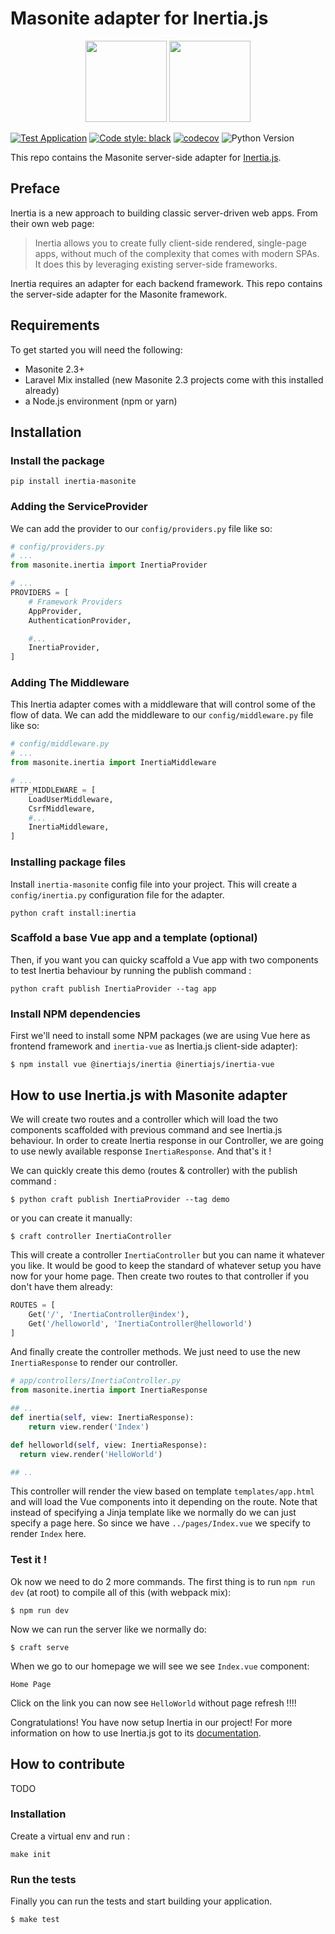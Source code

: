 # Masonite adapter for Inertia.js

<p align="center">
<img src="https://i.imgur.com/rEXcoMn.png" width="130px">
<img src="https://avatars1.githubusercontent.com/u/47703742?s=200&v=4" width="130px">
</p>

[![Test Application](https://github.com/girardinsamuel/inertia-masonite/workflows/Test%20Application/badge.svg?branch=master)](https://github.com/girardinsamuel/inertia-masonite/actions)
[![Code style: black](https://img.shields.io/badge/code%20style-black-000000.svg)](https://github.com/psf/black)
[![codecov](https://codecov.io/gh/girardinsamuel/inertia-masonite/branch/master/graph/badge.svg)](https://codecov.io/gh/girardinsamuel/inertia-masonite)
<img src="https://img.shields.io/badge/python-3.5+-blue.svg" alt="Python Version">

This repo contains the Masonite server-side adapter for [Inertia.js](https://inertiajs.com/).

## Preface

Inertia is a new approach to building classic server-driven web apps. From their own web page:

> Inertia allows you to create fully client-side rendered, single-page apps, without much of the complexity that comes with modern SPAs. It does this by leveraging existing server-side frameworks.

Inertia requires an adapter for each backend framework. This repo contains the server-side adapter for the Masonite framework.

## Requirements

To get started you will need the following:

* Masonite 2.3+
* Laravel Mix installed (new Masonite 2.3 projects come with this installed already)
* a Node.js environment (npm or yarn)

## Installation

### Install the package

```
pip install inertia-masonite
```

### Adding the ServiceProvider

We can add the provider to our `config/providers.py` file like so:

```python
# config/providers.py
# ...
from masonite.inertia import InertiaProvider

# ...
PROVIDERS = [
    # Framework Providers
    AppProvider,
    AuthenticationProvider,

    #...
    InertiaProvider,
]
```

### Adding The Middleware

This Inertia adapter comes with a middleware that will control some of the flow of data. We can add the middleware to our `config/middleware.py` file like so:

```python
# config/middleware.py
# ...
from masonite.inertia import InertiaMiddleware

# ...
HTTP_MIDDLEWARE = [
    LoadUserMiddleware,
    CsrfMiddleware,
    #...
    InertiaMiddleware,
]
```

### Installing package files

Install `inertia-masonite` config file into your project. This will create a `config/inertia.py` configuration file for the adapter.

```
python craft install:inertia
```

### Scaffold a base Vue app and a template (optional)
Then, if you want you can quicky scaffold a Vue app with two components to test Inertia behaviour by running the publish command :

```
python craft publish InertiaProvider --tag app
```

### Install NPM dependencies

First we'll need to install some NPM packages (we are using Vue here as frontend framework and `inertia-vue` as Inertia.js client-side adapter):

```
$ npm install vue @inertiajs/inertia @inertiajs/inertia-vue
```


## How to use Inertia.js with Masonite adapter

We will create two routes and a controller which will load the two components scaffolded with previous command and see Inertia.js behaviour. In order to create Inertia response in our Controller, we are going to use newly available response `InertiaResponse`. And that's it !

We can quickly create this demo (routes & controller) with the publish command :
```
$ python craft publish InertiaProvider --tag demo
```

or you can create it manually:

```
$ craft controller InertiaController
```

This will create a controller `InertiaController` but you can name it whatever you like. It would be good to keep the standard of whatever setup you have now for your home page. Then create two routes to that controller if you don't have them already:

```python
ROUTES = [
    Get('/', 'InertiaController@index'),
    Get('/helloworld', 'InertiaController@helloworld')
]
```

And finally create the controller methods. We just need to use the new `InertiaResponse` to render our controller.

```python
# app/controllers/InertiaController.py
from masonite.inertia import InertiaResponse

## ..
def inertia(self, view: InertiaResponse):
    return view.render('Index')

def helloworld(self, view: InertiaResponse):
  return view.render('HelloWorld')

## ..
```
This controller will render the view based on template `templates/app.html` and will load the Vue components into it depending on the route.
Note that instead of specifying a Jinja template like we normally do we can just specify a page here. So since we have `../pages/Index.vue` we specify to render `Index` here.


### Test it !

Ok now we need to do 2 more commands. The first thing is to run `npm run dev` (at root) to compile all of this (with webpack mix):

```
$ npm run dev
```

Now we can run the server like we normally do:

```
$ craft serve
```

When we go to our homepage we will see we see `Index.vue` component:
```
Home Page
```

Click on the link you can now see `HelloWorld` without page refresh !!!!

Congratulations! You have now setup Inertia in our project! For more information on how to use Inertia.js got to its [documentation](https://inertiajs.com/installation).


## How to contribute
TODO

### Installation

Create a virtual env and run :
```
make init
```

### Run the tests
Finally you can run the tests and start building your application.

```
$ make test
```
